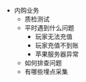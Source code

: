 
- 内购业务
    - 质检测试
    - 平时遇到什么问题
        - 玩家无法充值
        - 玩家充值不到账
        - 苹果服务器异常
    - 如何排查问题
    - 有哪些埋点采集